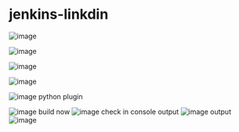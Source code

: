 # jenkins-linkdin

![image](https://github.com/user-attachments/assets/a83c29c6-a4c6-4221-a018-8def651143de)

![image](https://github.com/user-attachments/assets/38a5b39a-cbc4-4660-b980-b13b6b5705dc)

![image](https://github.com/user-attachments/assets/df459e93-ef77-4fc2-b528-b967c74a61f4)

![image](https://github.com/user-attachments/assets/1421a7c5-6d8d-466d-8e4e-0b3b528a91e0)

![image](https://github.com/user-attachments/assets/ae8387fd-eee0-4c83-87d0-8ad3cd92d7e3)
python plugin

![image](https://github.com/user-attachments/assets/9e5fc714-3046-4c26-bea3-b698b9389a70)
build now
![image](https://github.com/user-attachments/assets/7e7733b9-1e9d-4fef-8e96-444ed4a6e526)
check in console output
![image](https://github.com/user-attachments/assets/7e831e6a-4348-43e3-8fc0-ac5507bc6cda)
output
![image](https://github.com/user-attachments/assets/212662cc-732b-4c6f-92b7-51b78c0a43c2)
